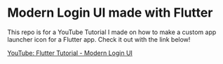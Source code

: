 # Modern Login UI made with Flutter

This repo is for a YouTube Tutorial I made on how to make a custom app launcher icon for a Flutter app. Check it out with the link below! 

[YouTube: Flutter Tutorial - Modern Login UI](https://youtu.be/GDSjRR3dwbo)


